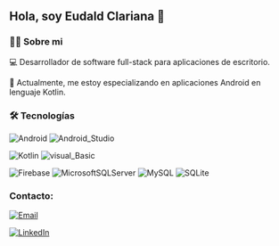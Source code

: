 ## Hola, soy Eudald Clariana 👋

### 👨‍💻 Sobre mi
💻 Desarrollador de software full-stack para aplicaciones de escritorio. 

📲 Actualmente, me estoy especializando en aplicaciones Android en lenguaje Kotlin.

### 🛠️ Tecnologías
![Android](https://img.shields.io/badge/Android-3DDC84?style=for-the-badge&logo=android&logoColor=white) 
![Android_Studio](https://img.shields.io/badge/Android_Studio-3DDC84?style=for-the-badge&logo=android-studio&logoColor=white) 

![Kotlin](https://img.shields.io/badge/kotlin-%237F52FF.svg?style=for-the-badge&logo=kotlin&logoColor=white) 
![visual_Basic](https://img.shields.io/badge/visual_Basic-a08021.svg?style=for-the-badge&logo=visual-basic&logoColor=white) 

![Firebase](https://img.shields.io/badge/firebase-%23039BE5.svg?style=for-the-badge&logo=firebase) 
![MicrosoftSQLServer](https://img.shields.io/badge/Microsoft%20SQL%20Server-CC2927?style=for-the-badge&logo=microsoft%20sql%20server&logoColor=white) 
![MySQL](https://img.shields.io/badge/mysql-4479A1.svg?style=for-the-badge&logo=mysql&logoColor=white) 
![SQLite](https://img.shields.io/badge/sqlite-%2307405e.svg?style=for-the-badge&logo=sqlite&logoColor=white)

### Contacto:
[![Email](https://img.shields.io/badge/eudaldclariana@gmail.com-correo_personal_-D14836?style=for-the-badge&logo=outlook&logoColor=white&labelColor=101010)](mailto:eudaldclariana@gmail.com)

[![LinkedIn](https://img.shields.io/badge/LinkedIn-Eudald_Clariana-0077B5?style=for-the-badge&logo=linkedin&logoColor=white&labelColor=101010)](https://www.linkedin.com/in/eudaldclri90)
